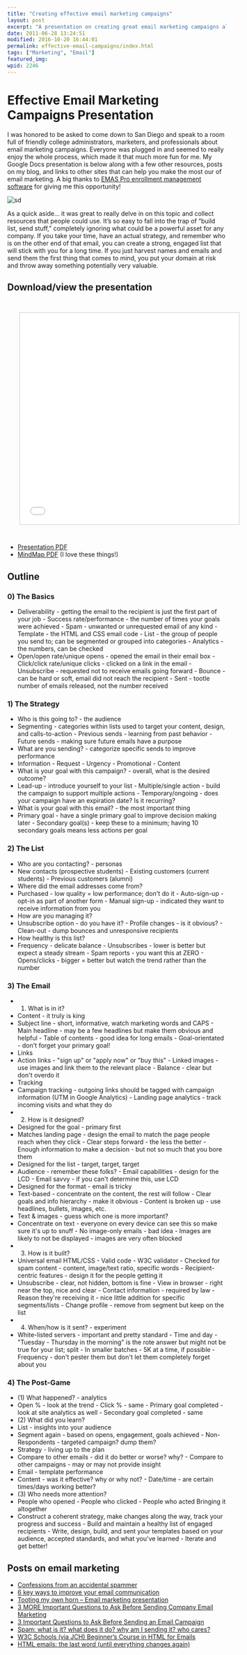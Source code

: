 ```yaml
---
title: "Creating effective email marketing campaigns"
layout: post
excerpt: "A presentation on creating great email marketing campaigns along with links to other resources. "
date: 2011-06-28 13:24:51
modified: 2016-10-20 16:44:01
permalink: effective-email-campaigns/index.html
tags: ["Marketing", "Email"]
featured_img:
wpid: 2246
---
```


# Effective Email Marketing Campaigns Presentation

I was honored to be asked to come down to San Diego and speak to a room full of friendly college administrators, marketers, and professionals about email marketing campaigns. Everyone was plugged in and seemed to really enjoy the whole process, which made it that much more fun for me. My Google Docs presentation is below along with a few other resources, posts on my blog, and links to other sites that can help you make the most our of email marketing. A big thanks to [EMAS Pro enrollment management software](https://www.emaspro.com/) for giving me this opportunity!

![sd](/_images/2011/06/sd1.jpg)

As a quick aside… it was great to really delve in on this topic and collect resources that people could use. It’s so easy to fall into the trap of “build list, send stuff,” completely ignoring what could be a powerful asset for any company. If you take your time, have an actual strategy, and remember who is on the other end of that email, you can create a strong, engaged list that will stick with you for a long time. If you just harvest names and emails and send them the first thing that comes to mind, you put your domain at risk and throw away something potentially very valuable.

## Download/view the presentation

<iframe src="//www.slideshare.net/slideshow/embed_code/key/hOUCsYE4uQhNnm" width="595" height="485" frameborder="0" marginwidth="0" marginheight="0" scrolling="no" style="border:1px solid #CCC; border-width:1px; margin:2em; max-width: 100%;" allowfullscreen> </iframe>

- [Presentation PDF](https://www.dropbox.com/s/pmtteou94ylewep/effective-email-marketing-campaigns.pdf?dl=0)
- [MindMap PDF](https://www.dropbox.com/s/bxbg47va1kfout8/effective-email-marketing-campaigns-mindmap.pdf?dl=0) (I love these things!)

## Outline

### 0) The Basics

- Deliverability - getting the email to the recipient is just the first part of your job - Success rate/performance - the number of times your goals were achieved - Spam - unwanted or unrequested email of any kind - Template - the HTML and CSS email code - List - the group of people you send to; can be segmented or grouped into categories - Analytics - the numbers, can be checked
- Open/open rate/unique opens - opened the email in their email box - Click/click rate/unique clicks - clicked on a link in the email - Unsubscribe - requested not to receive emails going forward - Bounce - can be hard or soft, email did not reach the recipient - Sent - tootle number of emails released, not the number received

### 1) The Strategy

- Who is this going to? - the audience
- Segmenting - categories within lists used to target your content, design, and calls-to-action - Previous sends - learning from past behavior - Future sends - making sure future emails have a purpose
- What are you sending? - categorize specific sends to improve performance
- Information - Request - Urgency - Promotional - Content
- What is your goal with this campaign? - overall, what is the desired outcome?
- Lead-up - introduce yourself to your list - Multiple/single action - build the campaign to support multiple actions - Temporary/ongoing - does your campaign have an expiration date? Is it recurring?
- What is your goal with this email? - the most important thing
- Primary goal - have a single primary goal to improve decision making later - Secondary goal(s) - keep these to a minimum; having 10 secondary goals means less actions per goal

### 2) The List

- Who are you contacting? - personas
- New contacts (prospective students) - Existing customers (current students) - Previous customers (alumni)
- Where did the email addresses come from?
- Purchased - low quality = low performance; don't do it - Auto-sign-up - opt-in as part of another form - Manual sign-up - indicated they want to receive information from you
- How are you managing it?
- Unsubscribe option - do you have it? - Profile changes - is it obvious? - Clean-out - dump bounces and unresponsive recipients
- How healthy is this list?
- Frequency - delicate balance - Unsubscribes - lower is better but expect a steady stream - Spam reports - you want this at ZERO - Opens/clicks - bigger = better but watch the trend rather than the number

### 3) The Email

- 1) What is in it?
- Content - it truly is king
- Subject line - short, informative, watch marketing words and CAPS - Main headline - may be a few headlines but make them obvious and helpful  - Table of contents - good idea for long emails - Goal-orientated - don't forget your primary goal!
- Links
- Action links - "sign up" or "apply now" or "buy this" - Linked images - use images and link them to the relevant place - Balance - clear but don't overdo it
- Tracking
- Campaign tracking - outgoing links should be tagged with campaign information (UTM in Google Analytics) - Landing page analytics - track incoming visits and what they do
- 2) How is it designed?
- Designed for the goal - primary first
- Matches landing page - design the email to match the page people reach when they click - Clear steps forward - the less the better - Enough information to make a decision - but not so much that you bore them
- Designed for the list - target, target, target
- Audience - remember these folks? - Email capabilities - design for the LCD - Email savvy - if you can't determine this, use LCD
- Designed for the format - email is tricky
- Text-based - concentrate on the content, the rest will follow - Clear goals and info hierarchy - make it obvious - Content is broken up - use headlines, bullets, images, etc.
- Text & images - guess which one is more important?
- Concentrate on text - everyone on every device can see this so make sure it's up to snuff - No image-only emails - bad idea - Images are likely to not be displayed - images are very often blocked
- 3) How is it built?
- Universal email HTML/CSS - Valid code - W3C validator - Checked for spam content - content, image/text ratio, specific words - Recipient-centric features - design it for the people getting it
- Unsubscribe - clear, not hidden, bottom is fine - View in browser - right near the top, nice and clear - Contact information - required by law - Reason they're receiving it - nice little addition for specific segments/lists - Change profile - remove from segment but keep on the list
- 4) When/how is it sent? - experiment
- White-listed servers - important and pretty standard - Time and day - "Tuesday - Thursday in the morning" is the rote answer but might not be true for your list; split - In smaller batches - 5K at a time, if possible - Frequency - don't pester them but don't let them completely forget about you

### 4) The Post-Game

- (1) What happened? - analytics
- Open % - look at the trend - Click % - same - Primary goal completed - look at site analytics as well - Secondary goal completed - same
- (2) What did you learn?
- List - insights into your audience
- Segment again - based on opens, engagement, goals achieved - Non-Respondents - targeted campaign? dump them?
- Strategy - living up to the plan
- Compare to other emails - did it do better or worse? why? - Compare to other campaigns - may or may not provide insight
- Email - template performance
- Content - was it effective? why or why not? - Date/time - are certain times/days working better?
- (3) Who needs more attention?
- People who opened - People who clicked - People who acted
 Bringing it altogether
- Construct a coherent strategy, make changes along the way, track your progress and success - Build and maintain a healthy list of engaged recipients - Write, design, build, and sent your templates based on your audience, accepted standards, and what you've learned - Iterate and get better!


## Posts on email marketing

- [Confessions from an accidental spammer](/confessions-from-an-accidental-spammer/)
- [6 key ways to improve your email communication](/6-key-ways-to-improve-your-email-communication/)
- [Tooting my own horn – Email marketing presentation](/tooting-my-own-horn-email-marketing-presentation/)
- [3 MORE Important Questions to Ask Before Sending Company Email Marketing](/3-more-important-questions-to-ask-before-sending-company-email-marketing/)
- [3 Important Questions to Ask Before Sending an Email Campaign](/3-important-questions-to-ask-before-sending-an-email-campaign/)
- [Spam: what is it? what does it do? why am I sending it? who cares?](/spam-what-is-it-what-does-it-do-why-am-i-sending-it-who-cares/)
- [W3C Schools (via JCH) Beginner’s Course in HTML for Emails](/w3c-schools-via-jch-beginners-course-in-html-for-emails/)
- [HTML emails: the last word (until everything changes again)](/html-emails-the-last-word-until-everything-changes-again/)
